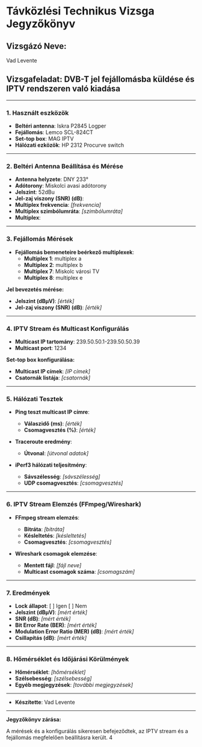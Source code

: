 # Távközlési Technikus Vizsga Jegyzőkönyv

## Vizsgázó Neve:
Vad Levente

## Vizsgafeladat: DVB-T jel fejállomásba küldése és IPTV rendszeren való kiadása

---

### 1. Használt eszközök

- **Beltéri antenna**: Iskra P2845 Logper
- **Fejállomás**: Lemco SCL-824CT
- **Set-top box**: MAG IPTV
- **Hálózati ezközök**: HP 2312 Procurve switch

---

### 2. Beltéri Antenna Beállítása és Mérése

- **Antenna helyzete**: DNY 233°
- **Adótorony**: Miskolci avasi adótorony
- **Jelszint**: 52dBu
- **Jel-zaj viszony (SNR) (dB)**: 
- **Multiplex frekvencia**: _[frekvencia]_
- **Multiplex szimbólumráta**: _[szimbólumráta]_
- **Multiplex**:


---

### 3. Fejállomás Mérések

- **Fejállomás bemeneteire beérkező multiplexek**:
  - **Multiplex 1**: multiplex a
  - **Multiplex 2**: multiplex b
  - **Multiplex 7**: Miskolc városi TV
  - **Multiplex 8**: multiplex e 

**Jel bevezetés mérése:**
- **Jelszint (dBμV)**: _[érték]_
- **Jel-zaj viszony (SNR) (dB)**: _[érték]_

---

### 4. IPTV Stream és Multicast Konfigurálás

- **Multicast IP tartomány**: 239.50.50.1-239.50.50.39
- **Multicast port**: 1234

**Set-top box konfigurálása:**
- **Multicast IP címek**: _[IP címek]_
- **Csatornák listája**: _[csatornák]_

---

### 5. Hálózati Tesztek

- **Ping teszt multicast IP címre**:
  - **Válaszidő (ms)**: _[érték]_
  - **Csomagvesztés (%)**: _[érték]_

- **Traceroute eredmény**:
  - **Útvonal**: _[útvonal adatok]_

- **iPerf3 hálózati teljesítmény**:
  - **Sávszélesség**: _[sávszélesség]_
  - **UDP csomagvesztés**: _[csomagvesztés]_

---

### 6. IPTV Stream Elemzés (FFmpeg/Wireshark)

- **FFmpeg stream elemzés**:
  - **Bitráta**: _[bitráta]_
  - **Késleltetés**: _[késleltetés]_
  - **Csomagvesztés**: _[csomagvesztés]_

- **Wireshark csomagok elemzése**:
  - **Mentett fájl**: _[fájl neve]_
  - **Multicast csomagok száma**: _[csomagszám]_

---

### 7. Eredmények

- **Lock állapot**: [ ] Igen [ ] Nem
- **Jelszint (dBμV)**: _[mért érték]_
- **SNR (dB)**: _[mért érték]_
- **Bit Error Rate (BER)**: _[mért érték]_
- **Modulation Error Ratio (MER) (dB)**: _[mért érték]_
- **Csillapítás (dB)**: _[mért érték]_

---

### 8. Hőmérséklet és Időjárási Körülmények

- **Hőmérséklet**: _[hőmérséklet]_
- **Szélsebesség**: _[szélsebesség]_
- **Egyéb megjegyzések**: _[további megjegyzések]_

---


- **Készítette**: Vad Levente

---

**Jegyzőkönyv zárása:**

A mérések és a konfigurálás sikeresen befejeződtek, az IPTV stream és a fejállomás megfelelően beállításra került.
4